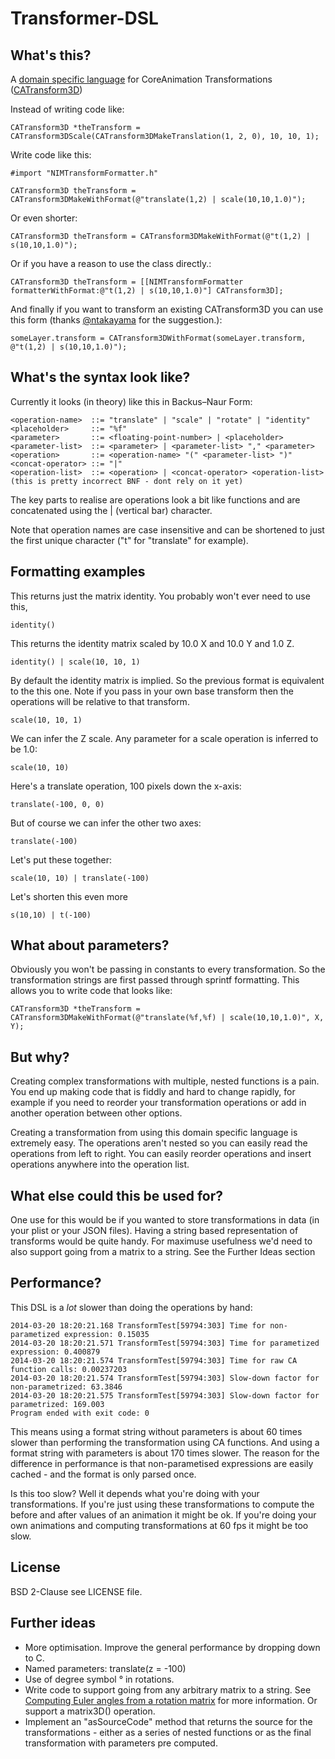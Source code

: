 # Transformer-DSL

## What's this?

A [domain specific language](1) for CoreAnimation Transformations ([CATransform3D](2))

[1]: http://en.wikipedia.org/wiki/Domain_specific_language
[2]: https://developer.apple.com/library/ios/documentation/Cocoa/Reference/CoreAnimation_functions/Reference/reference.html

Instead of writing code like:

    CATransform3D *theTransform = CATransform3DScale(CATransform3DMakeTranslation(1, 2, 0), 10, 10, 1);
    
Write code like this:

    #import "NIMTransformFormatter.h"

    CATransform3D theTransform = CATransform3DMakeWithFormat(@"translate(1,2) | scale(10,10,1.0)");

Or even shorter:

    CATransform3D theTransform = CATransform3DMakeWithFormat(@"t(1,2) | s(10,10,1.0)");

Or if you have a reason to use the class directly.:

    CATransform3D theTransform = [[NIMTransformFormatter formatterWithFormat:@"t(1,2) | s(10,10,1.0)"] CATransform3D];

And finally if you want to transform an existing CATransform3D you can use this form (thanks [@ntakayama](http://twitter.com/ntakayama) for the suggestion.):

    someLayer.transform = CATransform3DWithFormat(someLayer.transform, @"t(1,2) | s(10,10,1.0)");

## What's the syntax look like?

Currently it looks (in theory) like this in Backus–Naur Form:

    <operation-name>  ::= "translate" | "scale" | "rotate" | "identity"
    <placeholder>     ::= "%f"
    <parameter>       ::= <floating-point-number> | <placeholder>
    <parameter-list>  ::= <parameter> | <parameter-list> "," <parameter>
    <operation>       ::= <operation-name> "(" <parameter-list> ")"
    <concat-operator> ::= "|"
    <operation-list>  ::= <operation> | <concat-operator> <operation-list>
    (this is pretty incorrect BNF - dont rely on it yet)

The key parts to realise are operations look a bit like functions and are concatenated using the | (vertical bar) character.

Note that operation names are case insensitive and can be shortened to just the first unique character ("t" for "translate" for example).

## Formatting examples

This returns just the matrix identity. You probably won't ever need to use this,

    identity()

This returns the identity matrix scaled by 10.0 X and 10.0 Y and 1.0 Z.

    identity() | scale(10, 10, 1)
    
By default the identity matrix is implied. So the previous format is equivalent to the this one. Note if you pass in your own base transform then the operations will be relative to that transform.

    scale(10, 10, 1)

We can infer the Z scale. Any parameter for a scale operation is inferred to be 1.0:

    scale(10, 10)

Here's a translate operation, 100 pixels down the x-axis:

    translate(-100, 0, 0)

But of course we can infer the other two axes:

    translate(-100)

Let's put these together:

    scale(10, 10) | translate(-100)

Let's shorten this even more

    s(10,10) | t(-100)

## What about parameters?

Obviously you won't be passing in constants to every transformation. So the transformation strings are first passed through sprintf formatting. This allows you to write code that looks like:

    CATransform3D *theTransform = CATransform3DMakeWithFormat(@"translate(%f,%f) | scale(10,10,1.0)", X, Y);

## But why?

Creating complex transformations with multiple, nested functions is a pain. You end up making code that is fiddly and hard to change rapidly, for example if you need to reorder your transformation operations or add in another operation between other options.

Creating a transformation from using this domain specific language is extremely easy. The operations aren't nested so you can easily read the operations from left to right. You can easily reorder operations and insert operations anywhere into the operation list.

## What else could this be used for?

One use for this would be if you wanted to store transformations in data (in your plist or your JSON files). Having a string based representation of transforms would be quite handy. For maximuse usefulness we'd need to also support going from a matrix to a string. See the Further Ideas section

## Performance?

This DSL is a _lot_ slower than doing the operations by hand:

    2014-03-20 18:20:21.168 TransformTest[59794:303] Time for non-parametized expression: 0.15035
    2014-03-20 18:20:21.571 TransformTest[59794:303] Time for parametized expression: 0.400879
    2014-03-20 18:20:21.574 TransformTest[59794:303] Time for raw CA function calls: 0.00237203
    2014-03-20 18:20:21.574 TransformTest[59794:303] Slow-down factor for non-parametrized: 63.3846
    2014-03-20 18:20:21.575 TransformTest[59794:303] Slow-down factor for parametrized: 169.003
    Program ended with exit code: 0

This means using a format string without parameters is about 60 times slower than performing the transformation using CA functions. And using a format string with parameters is about 170 times slower. The reason for the difference in performance is that non-parametised expressions are easily cached - and the format is only parsed once.

Is this too slow? Well it depends what you're doing with your transformations. If you're just using these transformations to compute the before and after values of an animation it might be ok. If you're doing your own animations and computing transformations at 60 fps it might be too slow.

## License

BSD 2-Clause see LICENSE file.

## Further ideas

* More optimisation. Improve the general performance by dropping down to C.
* Named parameters: translate(z = -100)
* Use of degree symbol ° in rotations.
* Write code to support going from any arbitrary matrix to a string. See [Computing Euler angles from a rotation matrix](http://www.soi.city.ac.uk/~sbbh653/publications/euler.pdf) for more information. Or support a matrix3D() operation.
* Implement an "asSourceCode" method that returns the source for the transformations - either as a series of nested functions or as the final transformation with parameters pre computed.
